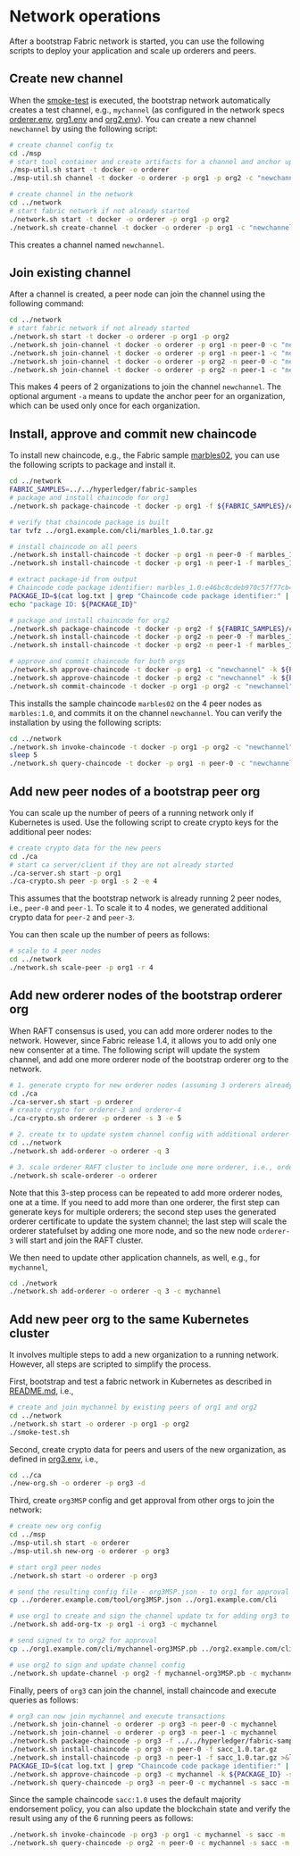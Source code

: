 # Network operations

After a bootstrap Fabric network is started, you can use the following scripts to deploy your application and scale up orderers and peers.

## Create new channel

When the [smoke-test](./network/smoke-test.sh) is executed, the bootstrap network automatically creates a test channel, e.g., `mychannel` (as configured in the network specs [orderer.env](./config/orderer.env), [org1.env](./config/org1.env) and [org2.env](./config/org2.env)). You can create a new channel `newchannel` by using the following script:

```bash
# create channel config tx
cd ./msp
# start tool container and create artifacts for a channel and anchor updates
./msp-util.sh start -t docker -o orderer
./msp-util.sh channel -t docker -o orderer -p org1 -p org2 -c "newchannel"

# create channel in the network
cd ../network
# start fabric network if not already started
./network.sh start -t docker -o orderer -p org1 -p org2
./network.sh create-channel -t docker -o orderer -p org1 -c "newchannel"
```

This creates a channel named `newchannel`.

## Join existing channel

After a channel is created, a peer node can join the channel using the following command:

```bash
cd ../network
# start fabric network if not already started
./network.sh start -t docker -o orderer -p org1 -p org2
./network.sh join-channel -t docker -o orderer -p org1 -n peer-0 -c "newchannel" -a
./network.sh join-channel -t docker -o orderer -p org1 -n peer-1 -c "newchannel"
./network.sh join-channel -t docker -o orderer -p org2 -n peer-0 -c "newchannel" -a
./network.sh join-channel -t docker -o orderer -p org2 -n peer-1 -c "newchannel"
```

This makes 4 peers of 2 organizations to join the channel `newchannel`. The optional argument `-a` means to update the anchor peer for an organization, which can be used only once for each organization.

## Install, approve and commit new chaincode

To install new chaincode, e.g., the Fabric sample [marbles02](https://github.com/hyperledger/fabric-samples/tree/master/chaincode/marbles02/go), you can use the following scripts to package and install it.

```bash
cd ../network
FABRIC_SAMPLES=../../hyperledger/fabric-samples
# package and install chaincode for org1
./network.sh package-chaincode -t docker -p org1 -f ${FABRIC_SAMPLES}/chaincode/marbles02/go -s marbles

# verify that chaincode package is built
tar tvfz ../org1.example.com/cli/marbles_1.0.tar.gz

# install chaincode on all peers
./network.sh install-chaincode -t docker -p org1 -n peer-0 -f marbles_1.0.tar.gz
./network.sh install-chaincode -t docker -p org1 -n peer-1 -f marbles_1.0.tar.gz >&log.txt

# extract package-id from output
# Chaincode code package identifier: marbles_1.0:e46bc8cdeb970c57f77cb4d6f02c8d2525c12fc465cb7e3850ffd465ae247753
PACKAGE_ID=$(cat log.txt | grep "Chaincode code package identifier:" | sed 's/.*Chaincode code package identifier: //' | tr -d '\r')
echo "package ID: ${PACKAGE_ID}"

# package and install chaincode for org2
./network.sh package-chaincode -t docker -p org2 -f ${FABRIC_SAMPLES}/chaincode/marbles02/go -s marbles
./network.sh install-chaincode -t docker -p org2 -n peer-0 -f marbles_1.0.tar.gz
./network.sh install-chaincode -t docker -p org2 -n peer-1 -f marbles_1.0.tar.gz

# approve and commit chaincode for both orgs
./network.sh approve-chaincode -t docker -p org1 -c "newchannel" -k ${PACKAGE_ID} -s marbles
./network.sh approve-chaincode -t docker -p org2 -c "newchannel" -k ${PACKAGE_ID} -s marbles
./network.sh commit-chaincode -t docker -p org1 -p org2 -c "newchannel" -s marbles
```

This installs the sample chaincode `marbles02` on the 4 peer nodes as `marbles:1.0`, and commits it on the channel `newchannel`. You can verify the installation by using the following scripts:

```bash
cd ../network
./network.sh invoke-chaincode -t docker -p org1 -p org2 -c "newchannel" -s marbles -m '{"function":"initMarble","Args":["marble1","blue","35","tom"]}'
sleep 5
./network.sh query-chaincode -t docker -p org1 -n peer-0 -c "newchannel" -s marbles -m '{"Args":["readMarble","marble1"]}'
```

## Add new peer nodes of a bootstrap peer org

You can scale up the number of peers of a running network only if Kubernetes is used. Use the following script to create crypto keys for the additional peer nodes:

```bash
# create crypto data for the new peers
cd ./ca
# start ca server/client if they are not already started
./ca-server.sh start -p org1
./ca-crypto.sh peer -p org1 -s 2 -e 4
```

This assumes that the bootstrap network is already running 2 peer nodes, i.e., `peer-0` and `peer-1`. To scale it to 4 nodes, we generated additional crypto data for `peer-2` and `peer-3`.

You can then scale up the number of peers as follows:

```bash
# scale to 4 peer nodes
cd ../network
./network.sh scale-peer -p org1 -r 4
```

## Add new orderer nodes of the bootstrap orderer org

When RAFT consensus is used, you can add more orderer nodes to the network. However, since Fabric release 1.4, it allows you to add only one new consenter at a time. The following script will update the system channel, and add one more orderer node of the bootstrap orderer org to the network.

```bash
# 1. generate crypto for new orderer nodes (assuming 3 orderers already running, i.e., orderer-0, 1, and 2)
cd ./ca
./ca-server.sh start -p orderer
# create crypto for orderer-3 and orderer-4
./ca-crypto.sh orderer -p orderer -s 3 -e 5

# 2. create tx to update system channel config with additional orderer-3
cd ../network
./network.sh add-orderer -o orderer -q 3

# 3. scale orderer RAFT cluster to include one more orderer, i.e., orderer-3
./network.sh scale-orderer -o orderer
```

Note that this 3-step process can be repeated to add more orderer nodes, one at a time. If you need to add more than one orderer, the first step can generate keys for multiple orderers; the second step uses the generated orderer certificate to update the system channel; the last step will scale the orderer statefulset by adding one more node, and so the new node `orderer-3` will start and join the RAFT cluster.

We then need to update other application channels, as well, e.g., for `mychannel`,

```bash
cd ./network
./network.sh add-orderer -o orderer -q 3 -c mychannel
```

## Add new peer org to the same Kubernetes cluster

It involves multiple steps to add a new organization to a running network. However, all steps are scripted to simplify the process.

First, bootstrap and test a fabric network in Kubernetes as described in [README.md](./README.md), i.e.,

```bash
# create and join mychannel by existing peers of org1 and org2
cd ../network
./network.sh start -o orderer -p org1 -p org2
./smoke-test.sh
```

Second, create crypto data for peers and users of the new organization, as defined in [org3.env](./config/org3.env), i.e.,

```bash
cd ../ca
./new-org.sh -o orderer -p org3 -d
```

Third, create `org3MSP` config and get approval from other orgs to join the network:

```bash
# create new org config
cd ../msp
./msp-util.sh start -o orderer
./msp-util.sh new-org -o orderer -p org3

# start org3 peer nodes
./network.sh start -o orderer -p org3

# send the resulting config file - org3MSP.json - to org1 for approval
cp ../orderer.example.com/tool/org3MSP.json ../org1.example.com/cli

# use org1 to create and sign the channel update tx for adding org3 to mychannel
./network.sh add-org-tx -p org1 -i org3 -c mychannel

# send signed tx to org2 for approval
cp ../org1.example.com/cli/mychannel-org3MSP.pb ../org2.example.com/cli

# use org2 to sign and update channel config
./network.sh update-channel -p org2 -f mychannel-org3MSP.pb -c mychannel
```

Finally, peers of `org3` can join the channel, install chaincode and execute queries as follows:

```bash
# org3 can now join mychannel and execute transactions
./network.sh join-channel -o orderer -p org3 -n peer-0 -c mychannel
./network.sh join-channel -o orderer -p org3 -n peer-1 -c mychannel
./network.sh package-chaincode -p org3 -f ../../hyperledger/fabric-samples/chaincode/sacc -s sacc
./network.sh install-chaincode -p org3 -n peer-0 -f sacc_1.0.tar.gz
./network.sh install-chaincode -p org3 -n peer-1 -f sacc_1.0.tar.gz >&log.txt
PACKAGE_ID=$(cat log.txt | grep "Chaincode code package identifier:" | sed 's/.*Chaincode code package identifier: //' | tr -d '\r')
./network.sh approve-chaincode -p org3 -c mychannel -k ${PACKAGE_ID} -s sacc
./network.sh query-chaincode -p org3 -n peer-0 -c mychannel -s sacc -m '{"Args":["get","a"]}'
```

Since the sample chaincode `sacc:1.0` uses the default majority endorsement policy, you can also update the blockchain state and verify the result using any of the 6 running peers as follows:

```bash
./network.sh invoke-chaincode -p org3 -p org1 -c mychannel -s sacc -m '{"function":"set","Args":["a","200"]}'
./network.sh query-chaincode -p org2 -n peer-0 -c mychannel -s sacc -m '{"Args":["get","a"]}'
```
